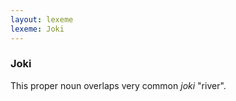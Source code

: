 ```yaml
---
layout: lexeme
lexeme: Joki
---
```


###  Joki 
This proper noun overlaps very common *joki* "river".

